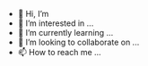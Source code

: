 - 👋 Hi, I’m 
- 👀 I’m interested in ...
- 🌱 I’m currently learning ...
- 💞️ I’m looking to collaborate on ...
- 📫 How to reach me ...

<!---
kinakotti/kinakotti is a ✨ special ✨ repository because its `README.md` (this file) appears on your GitHub profile.
You can click the Preview link to take a look at your changes.
--->

